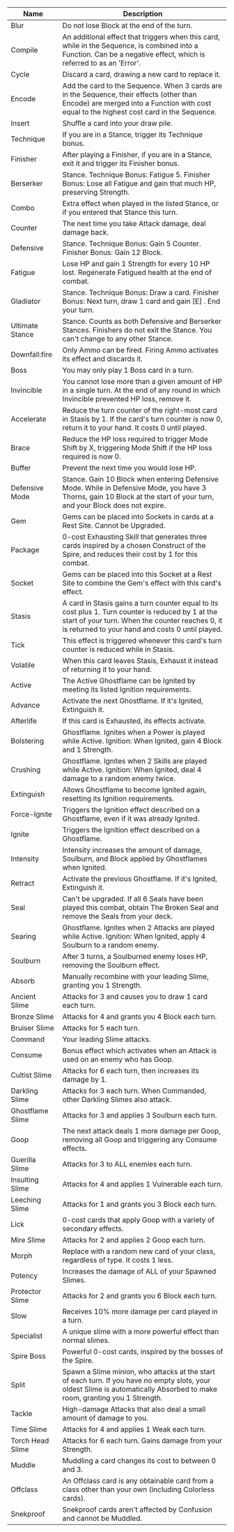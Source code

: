 | Name | Description |
| ---- | ----------- |
| Blur | Do not lose Block at the end of the turn. |
| Compile | An additional effect that triggers when this card, while in the Sequence, is combined into a Function. Can be a negative effect, which is referred to as an 'Error'. |
| Cycle | Discard a card, drawing a new card to replace it. |
| Encode | Add the card to the Sequence. When 3 cards are in the Sequence, their effects (other than Encode) are merged into a Function with cost equal to the highest cost card in the Sequence. |
| Insert | Shuffle a card into your draw pile. |
| Technique | If you are in a Stance, trigger its Technique bonus. |
| Finisher | After playing a Finisher, if you are in a Stance, exit it and trigger its Finisher bonus. |
| Berserker | Stance. Technique Bonus: Fatigue 5. Finisher Bonus: Lose all Fatigue and gain that much HP, preserving Strength. |
| Combo | Extra effect when played in the listed Stance, or if you entered that Stance this turn. |
| Counter | The next time you take Attack damage, deal damage back. |
| Defensive | Stance. Technique Bonus: Gain 5 Counter. Finisher Bonus: Gain 12 Block. |
| Fatigue | Lose HP and gain 1 Strength for every 10 HP lost. Regenerate Fatigued health at the end of combat. |
| Gladiator | Stance. Technique Bonus: Draw a card. Finisher Bonus: Next turn, draw 1 card and gain [E] . End your turn. |
| Ultimate Stance | Stance. Counts as both Defensive and Berserker Stances. Finishers do not exit the Stance. You can't change to any other Stance. |
| Downfall:fire | Only Ammo can be fired. Firing Ammo activates its effect and discards it. |
| Boss | You may only play 1 Boss card in a turn. |
| Invincible | You cannot lose more than a given amount of HP in a single turn. At the end of any round in which Invincible prevented HP loss, remove it. |
| Accelerate | Reduce the turn counter of the right-most card in Stasis by 1. If the card's turn counter is now 0, return it to your hand. It costs 0 until played. |
| Brace | Reduce the HP loss required to trigger Mode Shift by X, triggering Mode Shift if the HP loss required is now 0. |
| Buffer | Prevent the next time you would lose HP. |
| Defensive Mode | Stance. Gain 10 Block when entering Defensive Mode. While in Defensive Mode, you have 3 Thorns, gain 10 Block at the start of your turn, and your Block does not expire. |
| Gem | Gems can be placed into Sockets in cards at a Rest Site. Cannot be Upgraded. |
| Package | 0-cost Exhausting Skill that generates three cards inspired by a chosen Construct of the Spire, and reduces their cost by 1 for this combat. |
| Socket | Gems can be placed into this Socket at a Rest Site to combine the Gem's effect with this card's effect. |
| Stasis | A card in Stasis gains a turn counter equal to its cost plus 1. Turn counter is reduced by 1 at the start of your turn. When the counter reaches 0, it is returned to your hand and costs 0 until played. |
| Tick | This effect is triggered whenever this card's turn counter is reduced while in Stasis. |
| Volatile | When this card leaves Stasis, Exhaust it instead of returning it to your hand. |
| Active | The Active Ghostflame can be Ignited by meeting its listed Ignition requirements. |
| Advance | Activate the next Ghostflame. If it's Ignited, Extinguish it. |
| Afterlife | If this card is Exhausted, its effects activate. |
| Bolstering | Ghostflame. Ignites when a Power is played while Active. Ignition: When Ignited, gain 4 Block and 1 Strength. |
| Crushing | Ghostflame. Ignites when 2 Skills are played while Active. Ignition: When Ignited, deal 4 damage to a random enemy twice. |
| Extinguish | Allows Ghostflame to become Ignited again, resetting its Ignition requirements. |
| Force-Ignite | Triggers the Ignition effect described on a Ghostflame, even if it was already Ignited. |
| Ignite | Triggers the Ignition effect described on a Ghostflame. |
| Intensity | Intensity increases the amount of damage, Soulburn, and Block applied by Ghostflames when Ignited. |
| Retract | Activate the previous Ghostflame. If it's Ignited, Extinguish it. |
| Seal | Can't be upgraded. If all 6 Seals have been played this combat, obtain The Broken Seal and remove the Seals from your deck. |
| Searing | Ghostflame. Ignites when 2 Attacks are played while Active. Ignition: When Ignited, apply 4 Soulburn to a random enemy. |
| Soulburn | After 3 turns, a Soulburned enemy loses HP, removing the Soulburn effect. |
| Absorb | Manually recombine with your leading Slime, granting you 1 Strength. |
| Ancient Slime | Attacks for 3 and causes you to draw 1 card each turn. |
| Bronze Slime | Attacks for 4 and grants you 4 Block each turn. |
| Bruiser Slime | Attacks for 5 each turn. |
| Command | Your leading Slime attacks. |
| Consume | Bonus effect which activates when an Attack is used on an enemy who has Goop. |
| Cultist Slime | Attacks for 6 each turn, then increases its damage by 1. |
| Darkling Slime | Attacks for 3 each turn. When Commanded, other Darkling Slimes also attack. |
| Ghostflame Slime | Attacks for 3 and applies 3 Soulburn each turn. |
| Goop | The next attack deals 1 more damage per Goop, removing all Goop and triggering any Consume effects. |
| Guerilla Slime | Attacks for 3 to ALL enemies each turn. |
| Insulting Slime | Attacks for 4 and applies 1 Vulnerable each turn. |
| Leeching Slime | Attacks for 1 and grants you 3 Block each turn. |
| Lick | 0-cost cards that apply Goop with a variety of secondary effects. |
| Mire Slime | Attacks for 2 and applies 2 Goop each turn. |
| Morph | Replace with a random new card of your class, regardless of type. It costs 1 less. |
| Potency | Increases the damage of ALL of your Spawned Slimes. |
| Protector Slime | Attacks for 2 and grants you 6 Block each turn. |
| Slow | Receives 10% more damage per card played in a turn. |
| Specialist | A unique slime with a more powerful effect than normal slimes. |
| Spire Boss | Powerful 0-cost cards, inspired by the bosses of the Spire. |
| Split | Spawn a Slime minion, who attacks at the start of each turn.  If you have no empty slots, your oldest Slime is automatically Absorbed to make room, granting you 1 Strength. |
| Tackle | High-damage Attacks that also deal a small amount of damage to you. |
| Time Slime | Attacks for 4 and applies 1 Weak each turn. |
| Torch Head Slime | Attacks for 6 each turn. Gains damage from your Strength. |
| Muddle | Muddling a card changes its cost to between 0 and 3. |
| Offclass | An Offclass card is any obtainable card from a class other than your own (including Colorless cards). |
| Snekproof | Snekproof cards aren't affected by Confusion and cannot be Muddled. |
